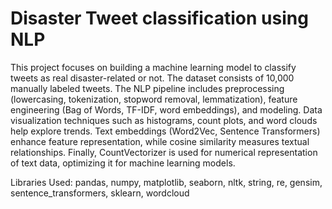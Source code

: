# Disaster Tweet classification using NLP
This project focuses on building a machine learning model to classify tweets as real disaster-related or not. 
The dataset consists of 10,000 manually labeled tweets. The NLP pipeline includes preprocessing (lowercasing, tokenization, stopword removal, lemmatization),
feature engineering (Bag of Words, TF-IDF, word embeddings), and modeling.
Data visualization techniques such as histograms, count plots, and word clouds help explore trends. 
Text embeddings (Word2Vec, Sentence Transformers) enhance feature representation, while cosine similarity measures textual relationships. 
Finally, CountVectorizer is used for numerical representation of text data, optimizing it for machine learning models.

Libraries Used:
pandas, numpy, matplotlib, seaborn, nltk, string, re, gensim, sentence_transformers, sklearn, wordcloud










